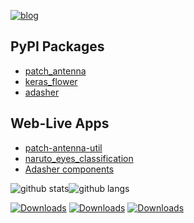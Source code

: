 [![blog](https://img.shields.io/badge/blog-live-GREEN?style=for-the-badge&logo=appveyor)](https://bhanuchander210.github.io)

## PyPI Packages
- [patch_antenna](https://github.com/Bhanuchander210/patch_antenna)
- [keras_flower](https://github.com/Bhanuchander210/keras_flower)
- [adasher](https://github.com/Bhanuchander210/adasher)

## Web-Live Apps
- [patch-antenna-util](https://github.com/Bhanuchander210/patch-antenna-util)
- [naruto_eyes_classification](https://github.com/Bhanuchander210/naruto_eyes_classification)
- [Adasher components](https://adasher.herokuapp.com/)

![github stats](https://github-readme-stats.vercel.app/api?username=bhanuchander210&show_icons=true&hide_border=true)![github langs](https://github-readme-stats.vercel.app/api/top-langs/?username=bhanuchander210&layout=compact&langs_count=10&show_icons=true&hide_border=true)

[![Downloads](https://static.pepy.tech/personalized-badge/patch-antenna?period=total&units=abbreviation&left_color=black&right_color=grey&left_text=patch_antenna)](https://pepy.tech/project/patch-antenna)  [![Downloads](https://static.pepy.tech/personalized-badge/keras-flower?period=total&units=abbreviation&left_color=black&right_color=grey&left_text=keras_flower)](https://pepy.tech/project/keras-flower)  [![Downloads](https://static.pepy.tech/personalized-badge/adasher?period=total&units=abbreviation&left_color=black&right_color=grey&left_text=adasher)](https://pepy.tech/project/adasher)
